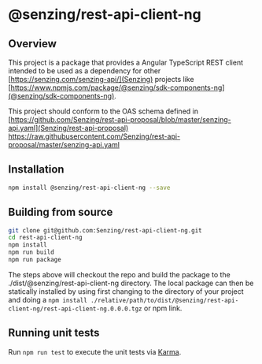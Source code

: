 # @senzing/rest-api-client-ng

## Overview
This project is a package that provides a Angular TypeScript REST client intended to be used as a dependency for other [https://senzing.com/senzing-api/](Senzing) projects like [https://www.npmjs.com/package/@senzing/sdk-components-ng](@senzing/sdk-components-ng).

This project should conform to the OAS schema defined in [https://github.com/Senzing/rest-api-proposal/blob/master/senzing-api.yaml](Senzing/rest-api-proposal)
https://raw.githubusercontent.com/Senzing/rest-api-proposal/master/senzing-api.yaml

## Installation
```bash
npm install @senzing/rest-api-client-ng --save
```

## Building from source

```bash
git clone git@github.com:Senzing/rest-api-client-ng.git
cd rest-api-client-ng
npm install
npm run build
npm run package
```

The steps above will checkout the repo and build the package to the ./dist/@senzing/rest-api-client-ng directory. The local package can then be statically installed by using first changing to the directory of your project and doing a `npm install ./relative/path/to/dist/@senzing/rest-api-client-ng/rest-api-client-ng.0.0.0.tgz` or npm link.

## Running unit tests

Run `npm run test` to execute the unit tests via [Karma](https://karma-runner.github.io).
